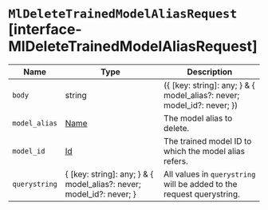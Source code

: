 # `MlDeleteTrainedModelAliasRequest` [interface-MlDeleteTrainedModelAliasRequest]

| Name | Type | Description |
| - | - | - |
| `body` | string | ({ [key: string]: any; } & { model_alias?: never; model_id?: never; }) | All values in `body` will be added to the request body. |
| `model_alias` | [Name](./Name.md) | The model alias to delete. |
| `model_id` | [Id](./Id.md) | The trained model ID to which the model alias refers. |
| `querystring` | { [key: string]: any; } & { model_alias?: never; model_id?: never; } | All values in `querystring` will be added to the request querystring. |
